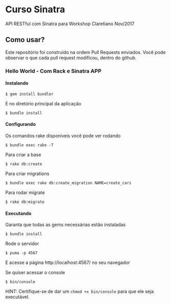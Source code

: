 # Curso Sinatra
API RESTful com Sinatra para Workshop Claretiano Nov/2017

## Como usar?

Este repositório foi construído na ordem Pull Requests enviados. Você pode observar o que cada pull request modificou, dentro do github.

### Hello World - Com Rack e Sinatra APP

#### Instalando

```console
$ gem install bundler
```

E no diretório principal da aplicação

```console
$ bundle install
```

#### Configurando

Os comandos rake disponíveis você pode ver rodando

```console
$ bundle exec rake -T
```

Para criar a base

```console
$ rake db:create
```

Para criar migrations

```console
$ bundle exec rake db:create_migration NAME=create_cars
```

Para rodar migrate

```console
$ rake db:migrate
```

#### Executando

Garanta que todas as gems necessárias estão instaladas

```console
$ bundle install
```

Rode o servidor

```console
$ puma -p 4567
```

E acesse a página http://localhost:4567/ no seu navegador

Se quiser acessar o console

```console
$ bin/console
```

HINT: Certifique-se de dar um `chmod +x bin/console` para que ele seja executável.
